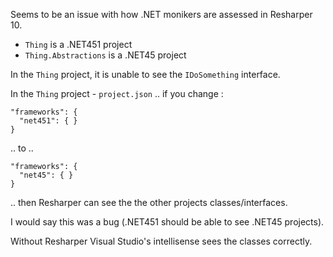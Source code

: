 Seems to be an issue with how .NET monikers are assessed in Resharper 10.

- `Thing` is a .NET451 project
- `Thing.Abstractions` is a .NET45 project

In the `Thing` project, it is unable to see the `IDoSomething` interface.

In the `Thing` project  - `project.json` .. if you change :

    "frameworks": {
      "net451": { }
    }

.. to ..

    "frameworks": {
      "net45": { }
    }

.. then Resharper can see the the other projects classes/interfaces.

I would say this was a bug (.NET451 should be able to see .NET45 projects).

Without Resharper Visual Studio's intellisense sees the classes correctly.